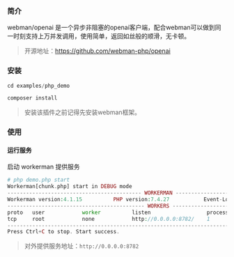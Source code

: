 ### 简介

webman/openai 是一个异步非阻塞的openai客户端，配合webman可以做到同一时刻支持上万并发调用，使用简单，返回如丝般的顺滑，无卡顿。

> 开源地址：https://github.com/webman-php/openai

### 安装

```php
cd examples/php_demo

composer install
```
> 安装该插件之前记得先安装webman框架。

### 使用

#### 运行服务

启动 workerman 提供服务

```php
# php demo.php start
Workerman[chunk.php] start in DEBUG mode
------------------------------------------- WORKERMAN --------------------------------------------
Workerman version:4.1.15          PHP version:7.4.27           Event-Loop:\Workerman\Events\Event
-------------------------------------------- WORKERS ---------------------------------------------
proto   user            worker          listen                  processes    status
tcp     root            none            http://0.0.0.0:8782/    1             [OK] 
--------------------------------------------------------------------------------------------------
Press Ctrl+C to stop. Start success.
```
> 对外提供服务地址：`http://0.0.0.0:8782`
